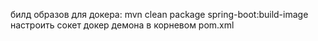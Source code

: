 билд образов для докера: mvn clean package spring-boot:build-image
настроить сокет докер демона в корневом pom.xml